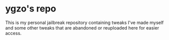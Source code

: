 # ygzo's repo

This is my personal jailbreak repository containing tweaks I've made myself and some other tweaks that are abandoned or reuploaded here for easier access.
